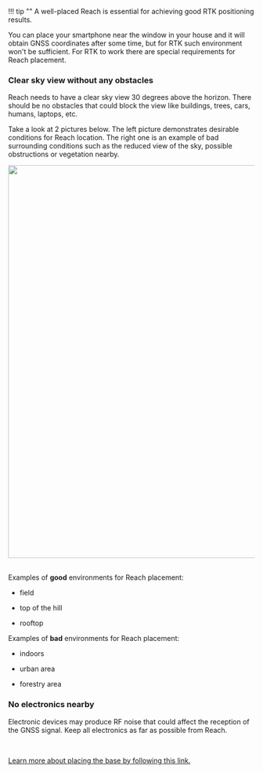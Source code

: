 !!! tip ""
    A well-placed Reach is essential for achieving good RTK positioning results.

You can place your smartphone near the window in your house and it will obtain GNSS coordinates after some time, but for RTK such environment won't be sufficient. For RTK to work there are special requirements for Reach placement.

### Clear sky view without any obstacles

Reach needs to have a clear sky view 30 degrees above the horizon. There should be no obstacles that could block the view like buildings, trees, cars, humans, laptops, etc.

Take a look at 2 pictures below. The left picture demonstrates desirable conditions for Reach location. The right one is an example of bad surrounding conditions such as the reduced view of the sky, possible obstructions or vegetation nearby.

<div style="text-align: center;"><img src="../img/reachrs/placement/Reach-placement-correct-wrong.png" style="width: 800px;"></div><br>

Examples of **good** environments for Reach placement:

* field

* top of the hill

* rooftop

Examples of **bad** environments for Reach placement: 

* indoors

* urban area

* forestry area


### No electronics nearby

Electronic devices may produce RF noise that could affect the reception of the GNSS signal. Keep all electronics as far as possible from Reach.

<br>

[Learn more about placing the base by following this link.](common/tutorials/placing-the-base.md)